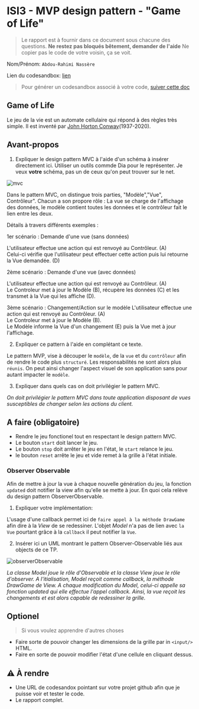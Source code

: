 # ISI3 - MVP design pattern - "Game of Life"

> Le rapport est à fournir dans ce document sous chacune des questions.
> **Ne restez pas bloqués bêtement, demander de l'aide**
> Ne copier pas le code de votre voisin, ça se voit.

Nom/Prénom: `Abdou-Rahimi Nassère`

Lien du codesandbox: [lien](https://codesandbox.io/s/practical-thunder-tsj7v)

> Pour générer un codesandbox associé à votre code, [suiver cette doc](https://codesandbox.io/docs/importing#import-from-github)

## Game of Life

Le jeu de la vie est un automate cellulaire qui répond à des règles très simple.
Il est inventé par [John Horton Conway](https://fr.wikipedia.org/wiki/John_Horton_Conway)(1937-2020).

## Avant-propos

1. Expliquer le design pattern MVC à l'aide d'un schéma à insérer directement ici.
   Utiliser un outils commde Dia pour le représenter. Je veux **votre** schéma, pas un de ceux qu'on peut trouver sur le net.

![mvc](src/mvc.png)

Dans le pattern MVC, on distingue trois parties, "Modèle","Vue", Contrôleur". Chacun a son propore rôle : La vue se charge de l'affichage des données, le modèle contient toutes les données et le contrôleur fait le lien entre les deux.

Détails à travers différents exemples :

1er scénario : Demande d'une vue (sans données)

L'utilisateur effectue une action qui est renvoyé au Contrôleur. (A)  
Celui-ci vérifie que l'utilisateur peut effectuer cette action puis lui retourne la Vue demandée. (D)

2ème scénario : Demande d'une vue (avec données)

L'utilisateur effectue une action qui est renvoyé au Contrôleur. (A)  
Le Controleur met à jour le Modèle (B), récupère les données (C) et les transmet à la Vue qui les affiche (D).

3ème scénario : Changement/Action sur le modèle
L'utilisateur effectue une action qui est renvoyé au Contrôleur. (A)  
Le Controleur met à jour le Modèle (B).  
Le Modèle informe la Vue d'un changement (E) puis la Vue met à jour l'affichage.

2. Expliquer ce pattern à l'aide en complétant ce texte.

Le pattern MVP, vise à découper le `modèle`, de la `vue` et du `contrôleur` afin de rendre le code plus `structuré`.
Les responsabilités ne sont alors plus `réunis`.
On peut ainsi changer l'aspect visuel de son application sans pour autant impacter le `modèle`.

3. Expliquer dans quels cas on doit privilégier le pattern MVC.

_On doit privilégier le pattern MVC dans toute application disposant de vues susceptibles de changer selon les actions du client._

## A faire (obligatoire)

- Rendre le jeu fonctionel tout en respectant le design pattern MVC.
- Le bouton `start` doit lancer le jeu.
- Le bouton `stop` doit arrêter le jeu en l'état, le `start` relance le jeu.
- le bouton `reset` arrête le jeu et vide remet à la grille à l'état initiale.

### Observer Observable

Afin de mettre à jour la vue à chaque nouvelle génération du jeu, la fonction `updated` doit notifier la view afin qu'elle se mette à jour.
En quoi cela relève du design pattern ObserverObservable.

1. Expliquer votre implémentation:

L'usage d'une callback permet ici de `faire appel à la méthode DrawGame` afin dire à la _View_ de se redessiner.
L'objet _Model_ n'a pas de lien avec `la Vue` pourtant grâce à la `callback` il peut notifier la `Vue`.

2. Insérer ici un UML montrant le pattern Observer-Observable liés aux objects de ce TP.

![observerObservable](src/observerObservable.png)

_La classe Model joue le rôle d'Observable et la classe View joue le rôle d'observer._
_A l'itialisation, Model reçoit comme callback, la méthode DrawGame de View._
_A chaque modification du Model, celui-ci appelle sa fonction updated qui elle effectue l'appel callback. Ainsi, la vue reçoit les changements et est alors capable de redessiner la grille._

## Optionel

> Si vous voulez apprendre d'autres choses

- Faire sorte de pouvoir changer les dimensions de la grille par in `<input/>` HTML.
- Faire en sorte de pouvoir modifier l'état d'une cellule en cliquant dessus.

## :warning: À rendre

- Une URL de codesandox pointant sur votre projet github afin que je puisse voir et tester le code.
- Le rapport complet.
